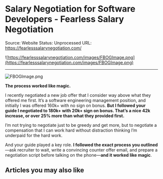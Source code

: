 # Salary Negotiation for Software Developers - Fearless Salary Negotiation

Source: Website
Status: Unprocessed
URL: https://fearlesssalarynegotiation.com/

![https://fearlesssalarynegotiation.com/images/FBOGImage.png](https://fearlesssalarynegotiation.com/images/FBOGImage.png)

---

![FBOGImage.png](Salary%20Negotiation%20for%20Software%20Developers%20-%20Fearl%20d7422b7e29a3459aaff785d2fc5c76e6/FBOGImage.png)

**The process worked like magic.**

I recently negotiated a new job offer that I consider way above what they offered me first. It’s a software engineering management position, and initially I was offered 160k+ with no sign on bonus. **But I followed your guide I negotiated to 180k+ with 20k+ sign on bonus. That’s a nice 42k increase, or over 25% more than what they provided first.**

I’m not trying to negotiate just to be greedy and get more, but to negotiate a compensation that I can work hard without distraction thinking I’m underpaid for the hard work.

And your guide played a key role. **I followed the exact process you outlined**—ask recruiter to wait, write a convincing counter offer email, and prepare a negotiation script before talking on the phone—**and it worked like magic**.

## Articles you may also like